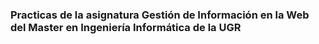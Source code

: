 ### Practicas de la asignatura Gestión de Información en la Web del Master en Ingeniería Informática de la UGR

